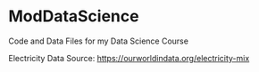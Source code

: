 # ModDataScience
Code and Data Files for my Data Science Course

Electricity Data Source: https://ourworldindata.org/electricity-mix
